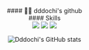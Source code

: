 <div align="center"> 
#### 🙆‍♀️ dddochi's github
 <br/>
#### Skills
 <br/>

<img src="https://img.shields.io/badge/Flutter-02569B?style=flat-square&logo=Flutter&logoColor=white">
<img src="https://img.shields.io/badge/JAVA-007396?style=flat-square&logo=java&logoColor=white">
<img src="https://img.shields.io/badge/springboot-6DB33F?style=flat-square&logo=springboot&logoColor=black">






![Dddochi's GitHub stats](https://github-readme-stats.vercel.app/api?username=dddochi&show_icons=true&theme=dracula)
</div>
